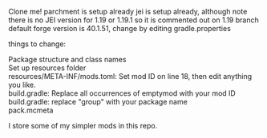 Clone me!
parchment is setup already
jei is setup already, although note there is no JEI version for 1.19 or 1.19.1 so it is commented out on 1.19 branch
default forge version is 40.1.51, change by editing gradle.properties

things to change:

Package structure and class names   
Set up resources folder   
resources/META-INF/mods.toml: Set mod ID on line 18, then edit anything you like.   
build.gradle: Replace all occurrences of emptymod with your mod ID   
build.gradle: replace "group" with your package name   
pack.mcmeta   

I store some of my simpler mods in this repo.
